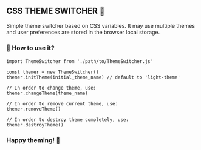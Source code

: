 ## CSS THEME SWITCHER 🎨

Simple theme switcher based on CSS variables.
It may use multiple themes and user preferences are stored in the browser local storage.

### 🚀 How to use it?

####

```
import ThemeSwitcher from './path/to/ThemeSwitcher.js'

const themer = new ThemeSwitcher()
themer.initTheme(initial_theme_name) // default to 'light-theme'

// In order to change theme, use:
themer.changeTheme(theme_name)

// In order to remove current theme, use:
themer.removeTheme()

// In order to destroy theme completely, use:
themer.destroyTheme()
```

### Happy theming! 👋
